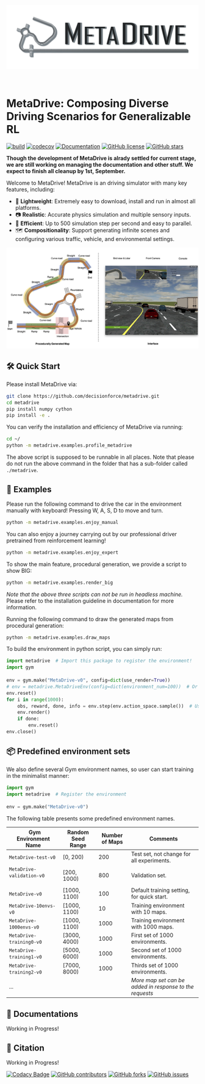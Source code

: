 <br>

<br>

![](metadrive/assets/logo.png)

<br>



# MetaDrive: Composing Diverse Driving Scenarios for Generalizable RL



[![build](https://github.com/decisionforce/metadrive/workflows/test/badge.svg)](http://github.com/decisionforce/metadrive/actions)
[![codecov](https://codecov.io/gh/decisionforce/metadrive/branch/main/graph/badge.svg?token=1ZYN8L5397)](https://codecov.io/gh/decisionforce/metadrive)
[![Documentation](https://readthedocs.org/projects/metadrive/badge/?version=latest)](https://metadrive.readthedocs.io)
[![GitHub license](https://img.shields.io/github/license/decisionforce/metadrive)](https://github.com/decisionforce/metadrive/blob/main/LICENSE.txt)
[![GitHub stars](https://img.shields.io/github/stars/decisionforce/metadrive)](https://github.com/decisionforce/metadrive/stargazers)


**Though the development of MetaDrive is alrady settled for current stage, we are still working on managing the documentation and other stuff. We expect to finish all cleanup by 1st, September.**




Welcome to MetaDrive! MetaDrive is an driving simulator with many key features, including:

- 🎏 **Lightweight**: Extremely easy to download, install and run in almost all platforms.
- 📷 **Realistic**: Accurate physics simulation and multiple sensory inputs.
- 🚀 **Efficient**: Up to 500 simulation step per second and easy to parallel.
- 🗺 **Compositionality**: Support generating infinite scenes and configuring various traffic, vehicle, and environmental settings.

<img src="docs/images/panel.jpg">



## 🛠 Quick Start
Please install MetaDrive via:

```bash
git clone https://github.com/decisionforce/metadrive.git
cd metadrive
pip install numpy cython
pip install -e .
```

You can verify the installation and efficiency of MetaDrive via running:

```bash
cd ~/
python -m metadrive.examples.profile_metadrive
```

The above script is supposed to be runnable in all places.
Note that please do not run the above command in the folder that has a sub-folder called `./metadrive`.

## 🚕 Examples

Please run the following command to drive the car in the environment manually with keyboard! Pressing W, A, S, D to move and turn.

```bash
python -m metadrive.examples.enjoy_manual
```

You can also enjoy a journey carrying out by our professional driver pretrained from reinforcement learning! 

```bash
python -m metadrive.examples.enjoy_expert
```

To show the main feature, procedural generation, we provide a script to show BIG:

```bash
python -m metadrive.examples.render_big
```

*Note that the above three scripts can not be run in headless machine.* 
Please refer to the installation guideline in documentation for more information.

Running the following command to draw the generated maps from procedural generation:

```bash
python -m metadrive.examples.draw_maps
```

To build the environment in python script, you can simply run:

```python
import metadrive  # Import this package to register the environment!
import gym

env = gym.make("MetaDrive-v0", config=dict(use_render=True))
# env = metadrive.MetaDriveEnv(config=dict(environment_num=100))  # Or build environment from class
env.reset()
for i in range(1000):
    obs, reward, done, info = env.step(env.action_space.sample())  # Use random policy
    env.render()
    if done:
        env.reset()
env.close()
```


## 📦 Predefined environment sets

We also define several Gym environment names, so user can start training in the minimalist manner:

```python
import gym
import metadrive  # Register the environment

env = gym.make("MetaDrive-v0")
```

The following table presents some predefined environment names. 

|&nbsp;  Gym Environment Name   | Random Seed Range | Number of Maps | Comments                                          |
| ----------------------- | ----------------- | -------------- | ------------------------------------------------------- |
| `MetaDrive-test-v0`       | [0, 200)          | 200            | Test set, not change for all experiments.               |
| `MetaDrive-validation-v0` &nbsp; &nbsp; &nbsp; &nbsp; &nbsp; &nbsp; &nbsp; &nbsp; &nbsp;|[200, 1000)|800| Validation set.|
| `MetaDrive-v0`            | [1000, 1100)      | 100            | Default training setting, for quick start.              |
| `MetaDrive-10envs-v0`     | [1000, 1100)      | 10             | Training environment with 10 maps.                      |
| `MetaDrive-1000envs-v0`   | [1000, 1100)      | 1000           | Training environment with 1000 maps.                    |
| `MetaDrive-training0-v0`  | [3000, 4000)      | 1000           | First set of 1000 environments.                         |
| `MetaDrive-training1-v0`  | [5000, 6000)      | 1000           | Second set of 1000 environments.                        |
| `MetaDrive-training2-v0`  | [7000, 8000)      | 1000           | Thirds set of 1000 environments.                        |
| ...                     |                   |                | *More map set can be added in response to the requests* |



## 🏫 Documentations

Working in Progress!


## 📎 Citation

Working in Progress!


[![Codacy Badge](https://app.codacy.com/project/badge/Grade/2d6fabe328a644b49e1269497b741057)](https://www.codacy.com/gh/decisionforce/metadrive/dashboard?utm_source=github.com&amp;utm_medium=referral&amp;utm_content=decisionforce/metadrive&amp;utm_campaign=Badge_Grade)
[![GitHub contributors](https://img.shields.io/github/contributors/decisionforce/metadrive)](https://github.com/decisionforce/metadrive/graphs/contributors)
[![GitHub forks](https://img.shields.io/github/forks/decisionforce/metadrive)](https://github.com/decisionforce/metadrive/network)
[![GitHub issues](https://img.shields.io/github/issues/decisionforce/metadrive)](https://github.com/decisionforce/metadrive/issues)
